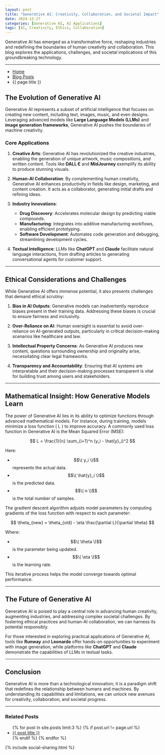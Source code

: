 ```yaml
---
layout: post
title: "Generative AI: Creativity, Collaboration, and Societal Impact"
date: 2024-12-27
categories: [Generative AI, AI Applications]
tags: [AI, Creativity, Ethics, Collaboration]
---
```


Generative AI has emerged as a transformative force, reshaping industries and redefining the boundaries of human creativity and collaboration. This blog explores the applications, challenges, and societal implications of this groundbreaking technology.

---

<nav aria-label="Breadcrumb" class="breadcrumb">
  <ul>
    <li><a href="{{ site.baseurl }}/">Home</a></li>
    <li><a href="{{ site.baseurl }}/posts/">Blog Posts</a></li>
    <li>{{ page.title }}</li>
  </ul>
</nav>

## The Evolution of Generative AI

Generative AI represents a subset of artificial intelligence that focuses on creating new content, including text, images, music, and even designs. Leveraging advanced models like **Large Language Models (LLMs)** and **image generation frameworks**, Generative AI pushes the boundaries of machine creativity.

### Core Applications

1. **Creative Arts**:
   Generative AI has revolutionized the creative industries, enabling the generation of unique artwork, music compositions, and written content. Tools like **DALL·E** and **MidJourney** exemplify its ability to produce stunning visuals.

2. **Human-AI Collaboration**:
   By complementing human creativity, Generative AI enhances productivity in fields like design, marketing, and content creation. It acts as a collaborator, generating initial drafts and refining ideas.

3. **Industry Innovations**:
   - **Drug Discovery**: Accelerates molecular design by predicting viable compounds.
   - **Manufacturing**: Integrates into additive manufacturing workflows, enabling efficient prototyping.
   - **Software Development**: Automates code generation and debugging, streamlining development cycles.

4. **Textual Intelligence**:
   LLMs like **ChatGPT** and **Claude** facilitate natural language interactions, from drafting articles to generating conversational agents for customer support.

---

## Ethical Considerations and Challenges

While Generative AI offers immense potential, it also presents challenges that demand ethical scrutiny:

1. **Bias in AI Outputs**:
   Generative models can inadvertently reproduce biases present in their training data. Addressing these biases is crucial to ensure fairness and inclusivity.

2. **Over-Reliance on AI**:
   Human oversight is essential to avoid over-reliance on AI-generated outputs, particularly in critical decision-making scenarios like healthcare and law.

3. **Intellectual Property Concerns**:
   As Generative AI produces new content, questions surrounding ownership and originality arise, necessitating clear legal frameworks.

4. **Transparency and Accountability**:
   Ensuring that AI systems are interpretable and their decision-making processes transparent is vital for building trust among users and stakeholders.

---

## Mathematical Insight: How Generative Models Learn

The power of Generative AI lies in its ability to optimize functions through advanced mathematical models. For instance, during training, models minimize a loss function \( L \) to improve accuracy. A commonly used loss function in Generative AI is the Mean Squared Error (MSE):

$$
L = \frac{1}{n} \sum_{i=1}^n (y_i - \hat{y}_i)^2
$$

Here:
- $$\( y_i \)$$ represents the actual data.
- $$\( \hat{y}_i \)$$ is the predicted data.
- $$\( n \)$$ is the total number of samples.

The gradient descent algorithm adjusts model parameters by computing gradients of the loss function with respect to each parameter:

$$
\theta_{new} = \theta_{old} - \eta \frac{\partial L}{\partial \theta}
$$

Where:
- $$\( \theta \)$$ is the parameter being updated.
- $$\( \eta \)$$ is the learning rate.

This iterative process helps the model converge towards optimal performance.

---

## The Future of Generative AI

Generative AI is poised to play a central role in advancing human creativity, augmenting industries, and addressing complex societal challenges. By fostering ethical practices and human-AI collaboration, we can harness its potential responsibly.

For those interested in exploring practical applications of Generative AI, tools like **Runway** and **Leonardo** offer hands-on opportunities to experiment with image generation, while platforms like **ChatGPT** and **Claude** demonstrate the capabilities of LLMs in textual tasks.

---

## Conclusion

Generative AI is more than a technological innovation; it is a paradigm shift that redefines the relationship between humans and machines. By understanding its capabilities and limitations, we can unlock new avenues for creativity, collaboration, and societal progress.

---

<section>
  <h3>Related Posts</h3>
  <ul>
    {% for post in site.posts limit:3 %}
    {% if post.url != page.url %}
    <li><a href="{{ post.url | relative_url }}">{{ post.title }}</a></li>
    {% endif %}
    {% endfor %}
  </ul>
</section>

{% include social-sharing.html %}
